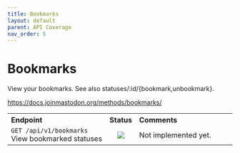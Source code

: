 ```yaml
---
title: Bookmarks
layout: default
parent: API Coverage
nav_order: 5
---
```


# Bookmarks

View your bookmarks. See also statuses/:id/{bookmark,unbookmark}.

<a href="https://docs.joinmastodon.org/methods/bookmarks/" target="_blank">https://docs.joinmastodon.org/methods/bookmarks/</a>

<table style="width:100%;table-layout:fixed;">
  <tr>
    <th style="width:45%;text-align:left;">Endpoint</th>
    <th style="width:10%;text-align:center;">Status</th>
    <th style="width:45%;text-align:left;">Comments</th>
  </tr>
  <tr>
    <td style="width:45%;text-align:left;"><code>GET /api/v1/bookmarks</code><br>View bookmarked statuses</td>
    <td style="width:10%;text-align:center;"><img src="/assets/red16.png"></td>
    <td style="width:45%;text-align:left;">Not implemented yet.</td>
  </tr>
</table>
